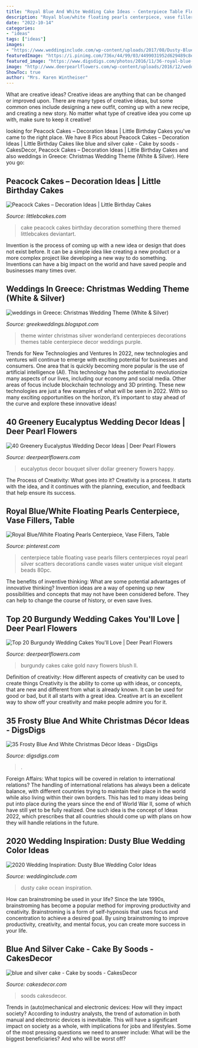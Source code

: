 ```yaml
---
title: "Royal Blue And White Wedding Cake Ideas - Centerpiece Table Floating Vase Pearls Fillers Centerpieces Royal Pearl Silver Scatters Decorations Candle Vases Water Unique Visit Elegant Beads 80pc"
description: "Royal blue/white floating pearls centerpiece, vase fillers, table"
date: "2022-10-14"
categories:
- "ideas"
tags: ["ideas"]
images:
- "https://www.weddinginclude.com/wp-content/uploads/2017/08/Dusty-Blue-Ocean-Wedding-Cake.jpg"
featuredImage: "https://i.pinimg.com/736x/44/99/03/4499031952d629489c8e27eac3bfd95b.jpg"
featured_image: "https://www.digsdigs.com/photos/2016/11/36-royal-blue-beads-ornaments-and-chargers-for-table-decor.jpg"
image: "http://www.deerpearlflowers.com/wp-content/uploads/2016/12/wedding-bouquet-with-silver-dollar-eucalyptus-via-Nastja-Kovacec.jpg"
ShowToc: true
author: "Mrs. Karen Wintheiser"
---
```



What are creative ideas?
Creative ideas are anything that can be changed or improved upon. There are many types of creative ideas, but some common ones include designing a new outfit, coming up with a new recipe, and creating a new story. No matter what type of creative idea you come up with, make sure to keep it creative!

	

		
looking for Peacock Cakes – Decoration Ideas | Little Birthday Cakes you've came to the right place. We have 8 Pics about Peacock Cakes – Decoration Ideas | Little Birthday Cakes like blue and silver cake - Cake by soods - CakesDecor, Peacock Cakes – Decoration Ideas | Little Birthday Cakes and also weddings in Greece: Christmas Wedding Theme (White &amp; Silver). Here you go:
		
    
## Peacock Cakes – Decoration Ideas | Little Birthday Cakes

<img loading=lazy src="http://www.littlebcakes.com/wp-content/uploads/2014/02/Peacock-Wedding-Cake.jpg" onerror="this.onerror=null;this.src='https://tse3.mm.bing.net/th?id=OIP.aCmNiS_BISVzZcOxCU_8UAHaJ4&amp;pid=15.1';" alt="Peacock Cakes – Decoration Ideas | Little Birthday Cakes">

_Source: littlebcakes.com_

>cake peacock cakes birthday decoration something there themed littlebcakes deviantart. 

	

Invention is the process of coming up with a new idea or design that does not exist before. It can be a simple idea like creating a new product or a more complex project like developing a new way to do something. Inventions can have a big impact on the world and have saved people and businesses many times over.

    
## Weddings In Greece: Christmas Wedding Theme (White &amp; Silver)

<img loading=lazy src="http://4.bp.blogspot.com/_TkDILaCcmVo/TPN5R5daOqI/AAAAAAAABCU/feNnU4_nisI/s1600/winter+wonderland+wedding+all+white+centerpieces.jpg" onerror="this.onerror=null;this.src='https://tse4.mm.bing.net/th?id=OIP.gW0yw7ICmMOtnlR5VN-dKgHaL-&amp;pid=15.1';" alt="weddings in Greece: Christmas Wedding Theme (White &amp; Silver)">

_Source: greekweddings.blogspot.com_

>theme winter christmas silver wonderland centerpieces decorations themes table centerpiece decor weddings purple. 

	

Trends for New Technologies and Ventures
In 2022, new technologies and ventures will continue to emerge with exciting potential for businesses and consumers. One area that is quickly becoming more popular is the use of artificial intelligence (AI). This technology has the potential to revolutionize many aspects of our lives, including our economy and social media. Other areas of focus include blockchain technology and 3D printing. These new technologies are just a few examples of what will be seen in 2022. With so many exciting opportunities on the horizon, it’s important to stay ahead of the curve and explore these innovative ideas!

    
## 40 Greenery Eucalyptus Wedding Decor Ideas | Deer Pearl Flowers

<img loading=lazy src="http://www.deerpearlflowers.com/wp-content/uploads/2016/12/wedding-bouquet-with-silver-dollar-eucalyptus-via-Nastja-Kovacec.jpg" onerror="this.onerror=null;this.src='https://tse4.mm.bing.net/th?id=OIP.HFnfnIY3A8TQU4LHN0-5dQHaLH&amp;pid=15.1';" alt="40 Greenery Eucalyptus Wedding Decor Ideas | Deer Pearl Flowers">

_Source: deerpearlflowers.com_

>eucalyptus decor bouquet silver dollar greenery flowers happy. 

	

The Process of Creativity: What goes into it?
Creativity is a process. It starts with the idea, and it continues with the planning, execution, and feedback that help ensure its success.

    
## Royal Blue/White Floating Pearls Centerpiece, Vase Fillers, Table

<img loading=lazy src="https://i.pinimg.com/736x/44/99/03/4499031952d629489c8e27eac3bfd95b.jpg" onerror="this.onerror=null;this.src='https://tse2.mm.bing.net/th?id=OIP.lMVgkjpKYLofBI7X_rOSFgHaJ6&amp;pid=15.1';" alt="Royal Blue/White Floating Pearls Centerpiece, Vase Fillers, Table">

_Source: pinterest.com_

>centerpiece table floating vase pearls fillers centerpieces royal pearl silver scatters decorations candle vases water unique visit elegant beads 80pc. 

	

The benefits of inventive thinking: What are some potential advantages of innovative thinking?
Invention ideas are a way of opening up new possibilities and concepts that may not have been considered before. They can help to change the course of history, or even save lives.

    
## Top 20 Burgundy Wedding Cakes You&#039;ll Love | Deer Pearl Flowers

<img loading=lazy src="http://www.deerpearlflowers.com/wp-content/uploads/2017/12/Burgundy-wedding-cake-idea-19.jpg" onerror="this.onerror=null;this.src='https://tse2.mm.bing.net/th?id=OIP.hTVKRXNRI9TsdEZwaKfTDAHaLH&amp;pid=15.1';" alt="Top 20 Burgundy Wedding Cakes You&#039;ll Love | Deer Pearl Flowers">

_Source: deerpearlflowers.com_

>burgundy cakes cake gold navy flowers blush ll. 

	

Definition of creativity: How different aspects of creativity can be used to create things
Creativity is the ability to come up with ideas, or concepts, that are new and different from what is already known. It can be used for good or bad, but it all starts with a great idea. Creative art is an excellent way to show off your creativity and make people admire you for it.

    
## 35 Frosty Blue And White Christmas Décor Ideas - DigsDigs

<img loading=lazy src="https://www.digsdigs.com/photos/2016/11/36-royal-blue-beads-ornaments-and-chargers-for-table-decor.jpg" onerror="this.onerror=null;this.src='https://tse3.mm.bing.net/th?id=OIP.arW-irNkjivldP1-2j_hIAHaLD&amp;pid=15.1';" alt="35 Frosty Blue And White Christmas Décor Ideas - DigsDigs">

_Source: digsdigs.com_

>. 

	

Foreign Affairs: What topics will be covered in relation to international relations?
The handling of international relations has always been a delicate balance, with different countries trying to maintain their place in the world while also living within their own borders. This has led to many ideas being put into place during the years since the end of World War II, some of which have still yet to be fully realized. One such idea is the concept of Ideas 2022, which prescribes that all countries should come up with plans on how they will handle relations in the future.

    
## 2020 Wedding Inspiration: Dusty Blue Wedding Color Ideas

<img loading=lazy src="https://www.weddinginclude.com/wp-content/uploads/2017/08/Dusty-Blue-Ocean-Wedding-Cake.jpg" onerror="this.onerror=null;this.src='https://tse1.mm.bing.net/th?id=OIP.3hCoPoDrRyqwai6J_XVTdAHaKm&amp;pid=15.1';" alt="2020 Wedding Inspiration: Dusty Blue Wedding Color Ideas">

_Source: weddinginclude.com_

>dusty cake ocean inspiration. 

	

How can brainstroming be used in your life?
Since the late 1990s, brainstroming has become a popular method for improving productivity and creativity. Brainstroming is a form of self-hypnosis that uses focus and concentration to achieve a desired goal. By using brainstroming to improve productivity, creativity, and mental focus, you can create more success in your life.

    
## Blue And Silver Cake - Cake By Soods - CakesDecor

<img loading=lazy src="https://pic.cakesdecor.com/m/oczjr5ftje7zilk3vmr3.jpg" onerror="this.onerror=null;this.src='https://tse2.mm.bing.net/th?id=OIP.HkA3i5TFmKkJp3zcFNFx3wHaKa&amp;pid=15.1';" alt="blue and silver cake - Cake by soods - CakesDecor">

_Source: cakesdecor.com_

>soods cakesdecor. 

	

Trends in (auto)mechanical and electronic devices: How will they impact society?
According to industry analysts, the trend of automation in both manual and electronic devices is inevitable. This will have a significant impact on society as a whole, with implications for jobs and lifestyles. Some of the most pressing questions we need to answer include: What will be the biggest beneficiaries? And who will be worst off?

